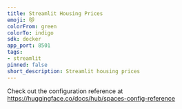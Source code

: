 ```yaml
---
title: Streamlit Housing Prices
emoji: 😻
colorFrom: green
colorTo: indigo
sdk: docker
app_port: 8501
tags:
- streamlit
pinned: false
short_description: Streamlit housing prices
---
```

Check out the configuration reference at https://huggingface.co/docs/hub/spaces-config-reference
